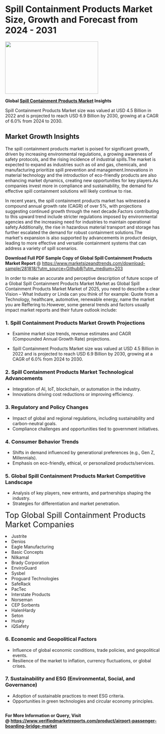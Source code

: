<H1>Spill Containment Products Market Size, Growth and Forecast from 2024 - 2031</H1><img class="aligncenter size-medium wp-image-584254" src="https://thirdeyenews.in/wp-content/uploads/2024/09/Global-Market-Research-300x168.jpeg" alt="" width="300" height="168" /><p><strong>Global&nbsp;<a href="https://www.marketsizeandtrends.com/download-sample/281818/?utm_source=Github8j?utm_medium=203">Spill Containment Products Market</a> Insights</strong></p><p>Spill Containment Products Market size was valued at USD 4.5 Billion in 2022 and is projected to reach USD 6.9 Billion by 2030, growing at a CAGR of 6.0% from 2024 to 2030.</p><p><h2>Market Growth Insights</h2> <p>The spill containment products market is poised for significant growth, driven by increasing environmental regulations, a growing awareness of safety protocols, and the rising incidence of industrial spills.The market is expected to expand as industries such as oil and gas, chemicals, and manufacturing prioritize spill prevention and management.Innovations in material technology and the introduction of eco-friendly products are also enhancing market dynamics, creating new opportunities for key players.As companies invest more in compliance and sustainability, the demand for effective spill containment solutions will likely continue to rise.</p> <p>In recent years, the spill containment products market has witnessed a compound annual growth rate (CAGR) of over 5%, with projections suggesting continued growth through the next decade.Factors contributing to this upward trend include stricter regulations imposed by environmental agencies and the increasing need for industries to maintain operational safety.Additionally, the rise in hazardous material transport and storage has further escalated the demand for robust containment solutions.The market's expansion is also supported by advancements in product design, leading to more effective and versatile containment systems that can address a variety of spill scenarios.</p> <p><span class=""><strong>Download Full PDF Sample Copy of Global Spill Containment Products Market Report</strong> @ <a href="https://www.marketsizeandtrends.com/download-sample/281818/?utm_source=Github8j?utm_medium=203" target="_blank">https://www.marketsizeandtrends.com/download-sample/281818/?utm_source=Github8j?utm_medium=203</a></span></p><p>In order to make an accurate and perceptive description of future scope of a Global&nbsp;Spill Containment Products Market Market as Global&nbsp;Spill Containment Products Market Market of 2025, you need to describe a clear Vision &ndash; What Industry or Linda can you think of for example: Quote from a Technology, healthcare, automotive, renewable energy, name the market you are Reffering to.However, some general trends and factors usually impact market reports and their future outlook include:</p><h3>1.&nbsp;<strong>Spill Containment Products Market Growth Projections</strong></h3><ul><li>Examine market size trends, revenue estimates and CAGR (Compounded Annual Growth Rate) projections.</li><li><p>Spill Containment Products Market size was valued at USD 4.5 Billion in 2022 and is projected to reach USD 6.9 Billion by 2030, growing at a CAGR of 6.0% from 2024 to 2030.</p></li></ul><h3>2.&nbsp;<strong>Spill Containment Products Market Technological Advancements</strong></h3><ul><li>Integration of AI, IoT, blockchain, or automation in the industry.</li><li>Innovations driving cost reductions or improving efficiency.</li></ul><h3>3.&nbsp;<strong>Regulatory and Policy Changes</strong></h3><ul><li>Impact of global and regional regulations, including sustainability and carbon-neutral goals.</li><li>Compliance challenges and opportunities tied to government initiatives.</li></ul><h3>4.&nbsp;<strong>Consumer Behavior Trends</strong></h3><ul><li>Shifts in demand influenced by generational preferences (e.g., Gen Z, Millennials).</li><li>Emphasis on eco-friendly, ethical, or personalized products/services.</li></ul><h3>5.&nbsp;<strong>Global Spill Containment Products Market Competitive Landscape</strong></h3><ul><li>Analysis of key players, new entrants, and partnerships shaping the industry.</li><li>Strategies for differentiation and market penetration.</li></ul><p data-pm-slice="1 1 []"><span style="color: inherit; font-family: inherit; font-size: 25px;">Top Global Spill Containment Products Market Companies</span></p><div class="" data-test-id=""><p><li>Justrite</li><li> Denios</li><li> Eagle Manufacturing</li><li> Basic Concepts</li><li> Nilkamal</li><li> Brady Corporation</li><li> EnviroGuard</li><li> Sysbel</li><li> Proguard Technologies</li><li> SafeRack</li><li> PacTec</li><li> Interstate Products</li><li> Norseman</li><li> CEP Sorbents</li><li> HalenHardy</li><li> Seton</li><li> Husky</li><li> iQSafety</li></p></div><h3>6.&nbsp;<strong>Economic and Geopolitical Factors</strong></h3><ul><li>Influence of global economic conditions, trade policies, and geopolitical events.</li><li>Resilience of the market to inflation, currency fluctuations, or global crises.</li></ul><h3>7.&nbsp;<strong>Sustainability and ESG (Environmental, Social, and Governance)</strong></h3><ul><li>Adoption of sustainable practices to meet ESG criteria.</li><li>Opportunities in green technologies and circular economy principles.</li></ul><h2><strong style="font-size: 14px;">For More Information or Query, Visit @&nbsp;</strong><a style="background-color: #ffffff; font-size: 14px;" href="https://www.marketsizeandtrends.com/report/spill-containment-products-market/" target="_blank">https://www.verifiedmarketreports.com/product/airport-passenger-boarding-bridge-market</a></h2>